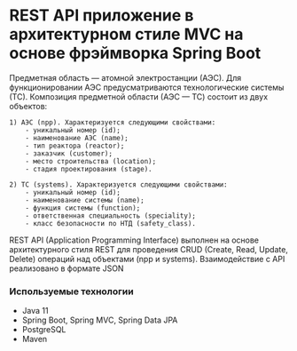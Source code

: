 # <nps-service> REST API приложение в архитектурном стиле MVC на основе фрэймворка Spring Boot

Предметная область — атомной электростанции (АЭС). 
Для функционировании АЭС предусматриваются технологические системы (ТС).
Композиция предметной области (АЭС — ТС) состоит из двух объектов:

	1) АЭС (npp). Характеризуется следующими свойствами:	
		- уникальный номер (id);
		- наименование АЭС (name);
		- тип реактора (reactor);
		- заказчик (customer);
		- место строительства (location);
		- стадия проектирования (stage).

	2) ТС (systems). Характеризуется следующими свойствами:
		- уникальный номер (id);
		- наименование системы (name);
		- функция системы (function);
		- ответственная специальность (speciality);
		- класс безопасности по НТД (safety_class).

REST API (Application Programming Interface) выполнен на основе архитектурного стиля REST для проведения CRUD (Create, Read, Update, Delete) операций над объектами (npp и systems). Взаимодействие с API реализовано в формате JSON
	
### Используемые технологии
  
  - Java 11
  - Spring Boot, Spring MVC, Spring Data JPA
  - PostgreSQL
  - Maven
